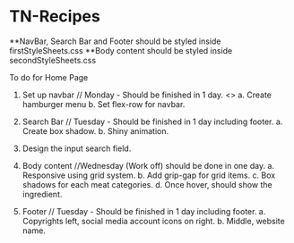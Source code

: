 # TN-Recipes

**NavBar, Search Bar and Footer should be styled inside firstStyleSheets.css
**Body content should be styled inside secondStyleSheets.css

To do for Home Page
1. Set up navbar // Monday - Should be finished in 1 day. <<DONE>>
  a. Create hamburger menu
  b. Set flex-row for navbar.
  
2. Search Bar // Tuesday - Should be finished in 1 day including footer.
  a. Create box shadow.
  b. Shiny animation.
  3. Design the input search field.
  
3. Body content //Wednesday (Work off) should be done in one day.
  a. Responsive using grid system.
  b. Add grip-gap for grid items.
  c. Box shadows for each meat categories.
  d. Once hover, should show the ingredient.
  
4. Footer // Tuesday - Should be finished in 1 day including footer.
  a. Copyrights left, social media account icons on right.
  b. Middle, website name.

  
